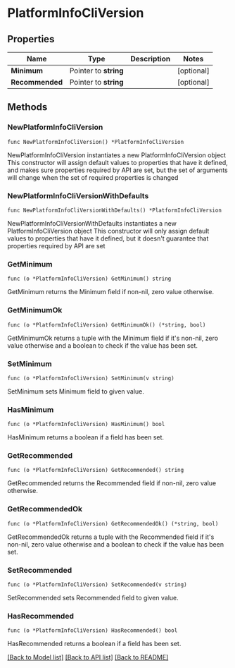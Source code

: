# PlatformInfoCliVersion

## Properties

Name | Type | Description | Notes
------------ | ------------- | ------------- | -------------
**Minimum** | Pointer to **string** |  | [optional] 
**Recommended** | Pointer to **string** |  | [optional] 

## Methods

### NewPlatformInfoCliVersion

`func NewPlatformInfoCliVersion() *PlatformInfoCliVersion`

NewPlatformInfoCliVersion instantiates a new PlatformInfoCliVersion object
This constructor will assign default values to properties that have it defined,
and makes sure properties required by API are set, but the set of arguments
will change when the set of required properties is changed

### NewPlatformInfoCliVersionWithDefaults

`func NewPlatformInfoCliVersionWithDefaults() *PlatformInfoCliVersion`

NewPlatformInfoCliVersionWithDefaults instantiates a new PlatformInfoCliVersion object
This constructor will only assign default values to properties that have it defined,
but it doesn't guarantee that properties required by API are set

### GetMinimum

`func (o *PlatformInfoCliVersion) GetMinimum() string`

GetMinimum returns the Minimum field if non-nil, zero value otherwise.

### GetMinimumOk

`func (o *PlatformInfoCliVersion) GetMinimumOk() (*string, bool)`

GetMinimumOk returns a tuple with the Minimum field if it's non-nil, zero value otherwise
and a boolean to check if the value has been set.

### SetMinimum

`func (o *PlatformInfoCliVersion) SetMinimum(v string)`

SetMinimum sets Minimum field to given value.

### HasMinimum

`func (o *PlatformInfoCliVersion) HasMinimum() bool`

HasMinimum returns a boolean if a field has been set.

### GetRecommended

`func (o *PlatformInfoCliVersion) GetRecommended() string`

GetRecommended returns the Recommended field if non-nil, zero value otherwise.

### GetRecommendedOk

`func (o *PlatformInfoCliVersion) GetRecommendedOk() (*string, bool)`

GetRecommendedOk returns a tuple with the Recommended field if it's non-nil, zero value otherwise
and a boolean to check if the value has been set.

### SetRecommended

`func (o *PlatformInfoCliVersion) SetRecommended(v string)`

SetRecommended sets Recommended field to given value.

### HasRecommended

`func (o *PlatformInfoCliVersion) HasRecommended() bool`

HasRecommended returns a boolean if a field has been set.


[[Back to Model list]](../README.md#documentation-for-models) [[Back to API list]](../README.md#documentation-for-api-endpoints) [[Back to README]](../README.md)


